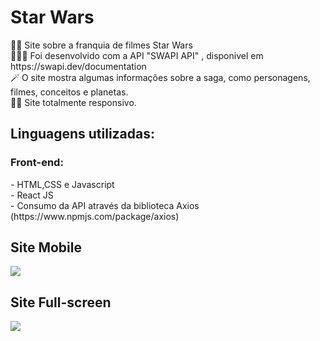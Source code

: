 <h1>Star Wars</h1>
👨‍💻 Site sobre a franquia de filmes Star Wars <br>
🧑🏽‍🦰 Foi desenvolvido com a API "SWAPI API" , disponivel em https://swapi.dev/documentation <br>
🪄 O site mostra algumas informações sobre a saga, como personagens, filmes, conceitos e planetas.<br>
🤏🏽 Site totalmente responsivo.

<h2>Linguagens utilizadas:</h2>
    <h3>Front-end:</h3>
    - HTML,CSS e Javascript <br>
    - React JS <br>
    - Consumo da API através da biblioteca Axios (https://www.npmjs.com/package/axios)
    
<h2>Site Mobile</h2>  
<img src ="for_readme/site_mobile.gif">

<h2>Site Full-screen</h2>  
<img src ="for_readme/site_pc.gif">
